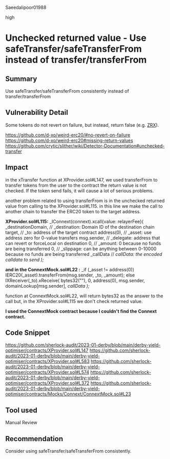 Saeedalipoor01988

high

# Unchecked returned value - Use safeTransfer/safeTransferFrom instead of transfer/transferFrom

## Summary
Use safeTransfer/safeTransferFrom consistently instead of transfer/transferFrom

## Vulnerability Detail
Some tokens do not revert on failure, but instead, return false (e.g. [ZRX](https://etherscan.io/address/0xe41d2489571d322189246dafa5ebde1f4699f498#code)).

https://github.com/d-xo/weird-erc20/#no-revert-on-failure
https://github.com/d-xo/weird-erc20#missing-return-values
https://github.com/crytic/slither/wiki/Detector-Documentation#unchecked-transfer

## Impact
in the xTransfer function at XProvider.sol#L147, we used transferFrom to transfer tokens from the user to the contract the return value is not checked. If the token send fails, it will cause a lot of serious problems.

another problem related to using transferFrom is in the unchecked returned value from calling to the XProvider.sol#L115. in this line we make the call to another chain to transfer the ERC20 token to the target address.

 **XProvider.sol#L115:**
_IConnext(connext).xcall{value: relayerFee}(
      _destinationDomain, // _destination: Domain ID of the destination chain
      target, // _to: address of the target contract
      address(0), // _asset: use address zero for 0-value transfers
      msg.sender, // _delegate: address that can revert or forceLocal on destination
      0, // _amount: 0 because no funds are being transferred
      0, // _slippage: can be anything between 0-10000 because no funds are being transferred
      _callData // _callData: the encoded calldata to send
    );_

**and in the ConnextMock.sol#L22 :**
    _if (_asset != address(0)) IERC20(_asset).transferFrom(msg.sender, _to, _amount);
    else
      IXReceiver(_to).xReceive(
        bytes32(""),
        0,
        address(0),
        msg.sender,
        domainLookup[msg.sender],
        _callData
      );_

function at ConnextMock.sol#L22, will return bytes32 as the answer to the call but, in the  XProvider.sol#L115 we don't check returned value.

**I used the ConnextMock contract because I couldn't find the Connext contract.**

## Code Snippet
https://github.com/sherlock-audit/2023-01-derby/blob/main/derby-yield-optimiser/contracts/XProvider.sol#L147
https://github.com/sherlock-audit/2023-01-derby/blob/main/derby-yield-optimiser/contracts/XProvider.sol#L583
https://github.com/sherlock-audit/2023-01-derby/blob/main/derby-yield-optimiser/contracts/XProvider.sol#L574
https://github.com/sherlock-audit/2023-01-derby/blob/main/derby-yield-optimiser/contracts/XProvider.sol#L372
https://github.com/sherlock-audit/2023-01-derby/blob/main/derby-yield-optimiser/contracts/Mocks/Connext/ConnextMock.sol#L23
## Tool used
Manual Review

## Recommendation
Consider using safeTransfer/safeTransferFrom consistently.